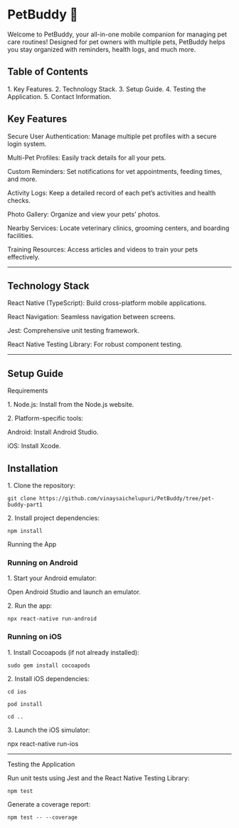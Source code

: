 
# PetBuddy 🐾

 Welcome to PetBuddy, your all-in-one mobile companion for managing pet care routines!
Designed for pet owners with multiple pets, PetBuddy helps you stay organized with reminders, health logs, and much more. 


## Table of Contents

1.⁠ Key Features.
2.⁠ Technology Stack.
3.⁠ ⁠Setup Guide.
4.⁠ ⁠Testing the Application.
5.⁠ ⁠Contact Information.

## Key Features

 Secure User Authentication: Manage multiple pet profiles with a secure login system.

 Multi-Pet Profiles: Easily track details for all your pets.

 Custom Reminders: Set notifications for vet appointments, feeding times, and more.

 Activity Logs: Keep a detailed record of each pet’s activities and health checks.

 Photo Gallery: Organize and view your pets' photos.

 Nearby Services: Locate veterinary clinics, grooming centers, and boarding facilities.

 Training Resources: Access articles and videos to train your pets effectively.



---
## Technology Stack

React Native (TypeScript): Build cross-platform mobile applications.

React Navigation: Seamless navigation between screens.

Jest: Comprehensive unit testing framework.

React Native Testing Library: For robust component testing.



---

## Setup Guide

 Requirements

1.⁠ ⁠Node.js: Install from the Node.js website.


2.⁠ ⁠Platform-specific tools:

 Android: Install Android Studio.

 iOS: Install Xcode.




## Installation

1.⁠ ⁠Clone the repository:
```
git clone https://github.com/vinaysaichelupuri/PetBuddy/tree/pet-buddy-part1
```


2.⁠ ⁠Install project dependencies:
```
npm install
```


 Running the App

### Running on Android

1.⁠ ⁠Start your Android emulator:

Open Android Studio and launch an emulator.

2.⁠ ⁠Run the app:
```
npx react-native run-android
```


### Running on iOS

1.⁠ ⁠Install Cocoapods (if not already installed):
```
sudo gem install cocoapods
```


2.⁠ ⁠Install iOS dependencies:
```
cd ios  
```
```
pod install  
```
```
cd ..
```


3.⁠ ⁠Launch the iOS simulator:

npx react-native run-ios




---

 Testing the Application

Run unit tests using Jest and the React Native Testing Library:

```
npm test
```
Generate a coverage report:
```
npm test -- --coverage
```